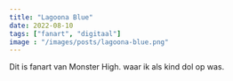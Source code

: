 ```yaml
---
title: "Lagoona Blue"
date: 2022-08-10
tags: ["fanart", "digitaal"]
image : "/images/posts/lagoona-blue.png"
---
```


Dit is fanart van Monster High. waar ik als kind dol op was.